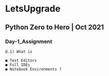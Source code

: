 # LetsUpgrade

## Python Zero to Hero | Oct 2021

### Day-1_Assignment

```
Q.1) What is 

● Text Editors
● Full IDEs
● Notebook Environments ?
```
![]()
![]()
